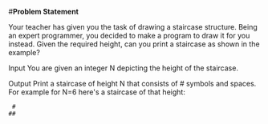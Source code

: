 #**Problem Statement**

Your teacher has given you the task of drawing a staircase structure. Being an expert programmer, you decided to make a program to draw it for you instead. Given the required height, can you print a staircase as shown in the example?

Input 
You are given an integer N depicting the height of the staircase.

Output 
Print a staircase of height N that consists of # symbols and spaces. For example for N=6
here's a staircase of that height:

     #
    ##
   ###
  ####
 #####
######